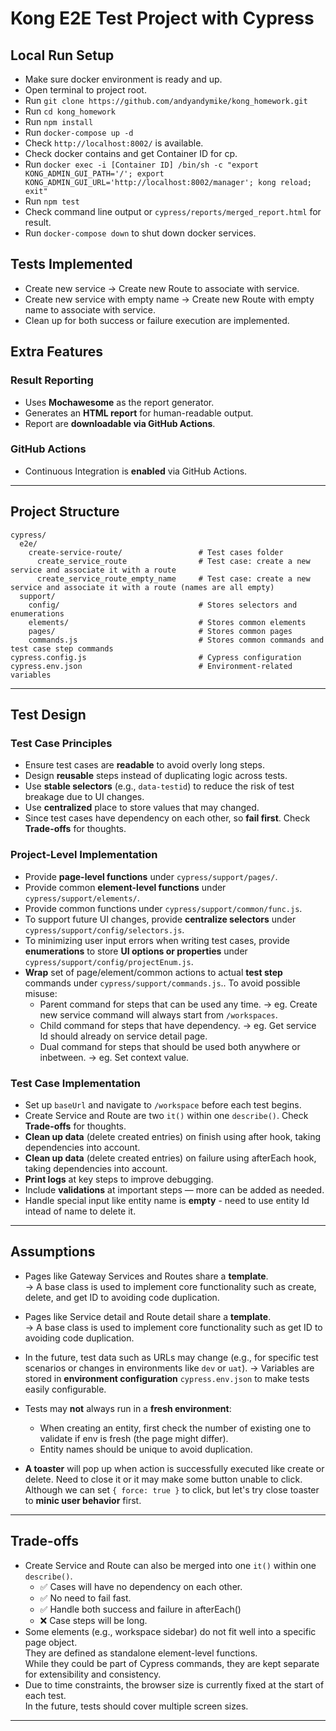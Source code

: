 # Kong E2E Test Project with Cypress

## Local Run Setup
- Make sure docker environment is ready and up.
- Open terminal to project root.
- Run `git clone https://github.com/andyandymike/kong_homework.git`
- Run `cd kong_homework`
- Run `npm install`
- Run `docker-compose up -d`
- Check `http://localhost:8002/` is available.
- Check docker contains and get Container ID for cp.
- Run `docker exec -i [Container ID] /bin/sh -c "export KONG_ADMIN_GUI_PATH='/'; export KONG_ADMIN_GUI_URL='http://localhost:8002/manager'; kong reload; exit"`
- Run `npm test` 
- Check command line output or `cypress/reports/merged_report.html` for result.
- Run `docker-compose down` to shut down docker services.

## Tests Implemented
- Create new service -> Create new Route to associate with service.
- Create new service with empty name -> Create new Route with empty name to associate with service.
- Clean up for both success or failure execution are implemented.

## Extra Features

### Result Reporting
- Uses **Mochawesome** as the report generator.
- Generates an **HTML report** for human-readable output.
- Report are **downloadable via GitHub Actions**.

### GitHub Actions
- Continuous Integration is **enabled** via GitHub Actions.

---

## Project Structure

```
cypress/
  e2e/
    create-service-route/                 # Test cases folder
      create_service_route                # Test case: create a new service and associate it with a route
      create_service_route_empty_name     # Test case: create a new service and associate it with a route (names are all empty)
  support/
    config/                               # Stores selectors and enumerations
    elements/                             # Stores common elements
    pages/                                # Stores common pages
    commands.js                           # Stores common commands and test case step commands
cypress.config.js                         # Cypress configuration
cypress.env.json                          # Environment-related variables
```

---

## Test Design

### Test Case Principles
- Ensure test cases are **readable** to avoid overly long steps.
- Design **reusable** steps instead of duplicating logic across tests.
- Use **stable selectors** (e.g., `data-testid`) to reduce the risk of test breakage due to UI changes.
- Use **centralized** place to store values that may changed.
- Since test cases have dependency on each other, so **fail first**. Check **Trade-offs** for thoughts.

### Project-Level Implementation
- Provide **page-level functions** under `cypress/support/pages/`.
- Provide common **element-level functions** under `cypress/support/elements/`.
- Provide common functions under `cypress/support/common/func.js`.
- To support future UI changes, provide **centralize selectors** under `cypress/support/config/selectors.js`.
- To minimizing user input errors when writing test cases, provide **enumerations** to store **UI options or properties** under `cypress/support/config/projectEnum.js`.
- **Wrap** set of page/element/common actions to actual **test step** commands under `cypress/support/commands.js`.. To avoid possible misuse:
  - Parent command for steps that can be used any time. → eg. Create new service command will always start from `/workspaces`.
  - Child command for steps that have dependency. → eg. Get service Id should already on service detail page.
  - Dual command for steps that should be used both anywhere or inbetween. → eg. Set context value.

### Test Case Implementation
- Set up `baseUrl` and navigate to `/workspace` before each test begins.
- Create Service and Route are two `it()` within one `describe()`. Check **Trade-offs** for thoughts.
- **Clean up data** (delete created entries) on finish using after hook, taking dependencies into account.
- **Clean up data** (delete created entries) on failure using afterEach hook, taking dependencies into account.
- **Print logs** at key steps to improve debugging.
- Include **validations** at important steps — more can be added as needed.
- Handle special input like entity name is **empty** - need to use entity Id intead of name to delete it.

---

## Assumptions

- Pages like Gateway Services and Routes share a **template**.  
  → A base class is used to implement core functionality such as create, delete, and get ID to avoiding code duplication.

- Pages like Service detail and Route detail share a **template**.  
  → A base class is used to implement core functionality such as get ID to avoiding code duplication.

- In the future, test data such as URLs may change (e.g., for specific test scenarios or changes in environments like `dev` or `uat`).
  → Variables are stored in **environment configuration** `cypress.env.json` to make tests easily configurable.

- Tests may **not** always run in a **fresh environment**:
  - When creating an entity, first check the number of existing one to validate if env is fresh (the page might differ).
  - Entity names should be unique to avoid duplication.
- **A toaster** will pop up when action is successfully executed like create or delete. Need to close it or it may make some button unable to click.<br>
Although we can set `{ force: true }` to click, but let's try close toaster to **minic user behavior** first.

---

## Trade-offs

- Create Service and Route can also be merged into one `it()` within one `describe()`.
  - ✅ Cases will have no dependency on each other.
  - ✅ No need to fail fast.
  - ✅ Handle both success and failure in afterEach()
  - ❌ Case steps will be long.
- Some elements (e.g., workspace sidebar) do not fit well into a specific page object.<br>
They are defined as standalone element-level functions.<br>
While they could be part of Cypress commands, they are kept separate for extensibility and consistency.
- Due to time constraints, the browser size is currently fixed at the start of each test.<br>
In the future, tests should cover multiple screen sizes.

---
